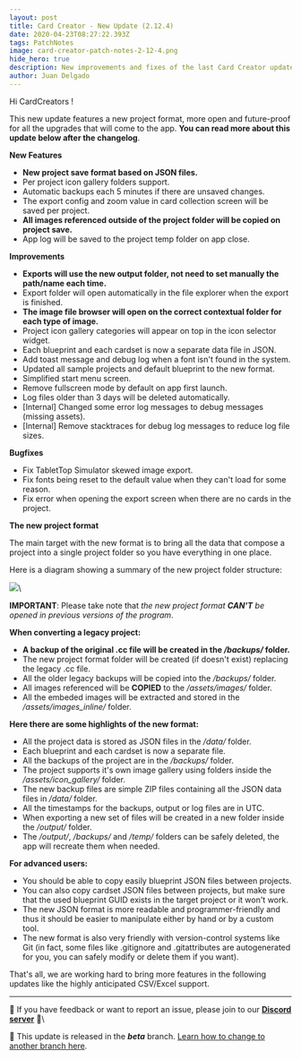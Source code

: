 ```yaml
---
layout: post
title: Card Creator - New Update (2.12.4)
date: 2020-04-23T08:27:22.393Z
tags: PatchNotes
image: card-creator-patch-notes-2-12-4.png
hide_hero: true
description: New improvements and fixes of the last Card Creator update!
author: Juan Delgado
---
```

<!--StartFragment-->

Hi CardCreators !

This new update features a new project format, more open and future-proof for all the upgrades that will come to the app. **You can read more about this update below after the changelog**.

**New Features**

* **New project save format based on JSON files.**
* Per project icon gallery folders support.
* Automatic backups each 5 minutes if there are unsaved changes.
* The export config and zoom value in card collection screen will be saved per project.
* **All images referenced outside of the project folder will be copied on project save.**
* App log will be saved to the project temp folder on app close.



**Improvements**

* **Exports will use the new output folder, not need to set manually the path/name each time.**
* Export folder will open automatically in the file explorer when the export is finished.
* **The image file browser will open on the correct contextual folder for each type of image.**
* Project icon gallery categories will appear on top in the icon selector widget.
* Each blueprint and each cardset is now a separate data file in JSON.
* Add toast message and debug log when a font isn't found in the system.
* Updated all sample projects and default blueprint to the new format.
* Simplified start menu screen.
* Remove fullscreen mode by default on app first launch.
* Log files older than 3 days will be deleted automatically.
* \[Internal] Changed some error log messages to debug messages (missing assets).
* \[Internal] Remove stacktraces for debug log messages to reduce log file sizes.



**Bugfixes**

* Fix TabletTop Simulator skewed image export.
* Fix fonts being reset to the default value when they can't load for some reason.
* Fix error when opening the export screen when there are no cards in the project.



**The new project format**


The main target with the new format is to bring all the data that compose a project into a single project folder so you have everything in one place.

Here is a diagram showing a summary of the new project folder structure:

![](https://cdn.cloudflare.steamstatic.com/steamcommunity/public/images/clans/28448748/e236e74acbfe6fcafdcf80e92fe6a8ad05932bec.png)\

**IMPORTANT**: Please take note that *the new project format **CAN'T** be opened in previous versions of the program*.

**When converting a legacy project:**

* **A backup of the original .cc file will be created in the */backups/* folder.**
* The new project format folder will be created (if doesn't exist) replacing the legacy .cc file.
* All the older legacy backups will be copied into the */backups/* folder.
* All images referenced will be **COPIED** to the */assets/images/* folder.
* All the embeded images will be extracted and stored in the */assets/images_inline/* folder.



**Here there are some highlights of the new format:**

* All the project data is stored as JSON files in the */data/* folder.
* Each blueprint and each cardset is now a separate file.
* All the backups of the project are in the */backups/* folder.
* The project supports it's own image gallery using folders inside the */assets/icon_gallery/* folder.
* The new backup files are simple ZIP files containing all the JSON data files in */data/* folder.
* All the timestamps for the backups, output or log files are in UTC.
* When exporting a new set of files will be created in a new folder inside the */output/* folder.
* The */output/*, */backups/* and */temp/* folders can be safely deleted, the app will recreate them when needed.



**For advanced users:**

* You should be able to copy easily blueprint JSON files between projects.
* You can also copy cardset JSON files between projects, but make sure that the used blueprint GUID exists in the target project or it won't work.
* The new JSON format is more readable and programmer-friendly and thus it should be easier to manipulate either by hand or by a custom tool.
* The new format is also very friendly with version-control systems like Git (in fact, some files like .gitignore and .gitattributes are autogenerated for you, you can safely modify or delete them if you want).


That's all, we are working hard to bring more features in the following updates like the highly anticipated CSV/Excel support.

---

📌 If you have feedback or want to report an issue, please join to our **[Discord server](http://discord.gg/pixelatto)** 💬\

📌 This update is released in the ***beta*** branch. [Learn how to change to another branch here](/blog/beta-and-legacy-versions).